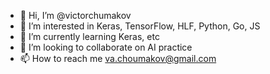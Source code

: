 - 👋 Hi, I’m @victorchumakov
- 👀 I’m interested in Keras, TensorFlow, HLF, Python, Go, JS
- 🌱 I’m currently learning Keras, etc
- 💞️ I’m looking to collaborate on AI practice
- 📫 How to reach me va.choumakov@gmail.com

<!---
victorchumakov/victorchumakov is a ✨ special ✨ repository because its `README.md` (this file) appears on your GitHub profile.
You can click the Preview link to take a look at your changes.
--->

